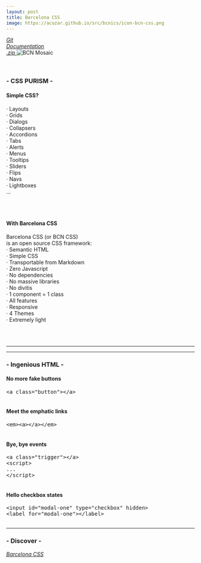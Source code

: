 ```yaml
---
layout: post
title: Barcelona CSS
image: https://acozar.github.io/src/bcnics/icon-bcn-css.png
---
```


<div class="ktr-landing-first">
	<em><a href="https://github.com/hipertextos/barcelonacss" title="View on Github"> Git </a></em><br class="mobile">
	<em><a href="https://acozar.github.io/bcncss/" title="Documents & Demo"> Documentation </a></em><br class="mobile">
	<em><a href="https://github.com/hipertextos/barcelonacss/archive/master.zip" title="Download .zip"> .zip </a></em>
	<img src="https://acozar.github.io/src/img/picture-15.jpg" alt="BCN Mosaic">
	<br><br><br>
	<h3>- CSS PURISM -</h3>
	<div class="flex-grid-2">
		<section>
			<h4>Simple CSS?</h4>
			<p>· Layouts<br>
			· Grids<br>
			· Dialogs<br> 
			· Collapsers<br> 
			· Accordions<br> 
			· Tabs<br> 
			· Alerts<br> 
			· Menus<br> 
			· Tooltips<br> 
			· Sliders<br> 
			· Flips<br> 
			· Navs<br> 
			· Lightboxes<br> 
			...</p>
			<br><br>
		</section>
		<section>
			<h4>With Barcelona CSS</h4>
			<p>Barcelona CSS (or BCN CSS) <br class="desktop">is an open source CSS framework:<br>
			· Semantic HTML<br>
			· Simple CSS<br>
			· Transportable from Markdown<br>
			· Zero Javascript<br>
			· No dependencies<br>
			· No massive libraries<br>
			· No divitis<br>
			· 1 component = 1 class<br>
			· All features<br>
			· Responsive<br>
			· 4 Themes<br>
			· Extremely light</p>
			<br><br>
		</section>
		<hr>
	</div>
	<hr>
	<h3>- Ingenious HTML -</h3>
	<div class="flex-grid-2">
		<section>
			<h4 class="txt-color-red">No more fake buttons</h4>
			<pre class="txt-color-red">
&lt;a class=&quot;button&quot;&gt;&lt;/a&gt;
			</pre>
		</section>
		<section>
			<h4 class="txt-color-green">Meet the emphatic links</h4>
			<pre class="txt-color-green">
&lt;em&gt;&lt;a&gt;&lt;/a&gt;&lt;/em&gt;
			</pre>
		</section>
		<section>
			<h4 class="txt-color-red">Bye, bye events</h4>
			<pre class="txt-color-red">
&lt;a class=&quot;trigger&quot;&gt;&lt;/a&gt;
&lt;script&gt;
...
&lt;/script&gt;
			</pre>
		</section>
		<section>
			<h4 class="txt-color-green">Hello checkbox states</h4>
			<pre class="txt-color-green">
&lt;input id="modal-one" type="checkbox" hidden&gt;
&lt;label for="modal-one"&gt;&lt;/label&gt;
			</pre>
		</section>
	</div>
	<hr>
	<h3>- Discover -</h3>	
	<em><a href="https://acozar.github.io/bcncss/" title="BCN CSS">Barcelona CSS</a></em>
</div>